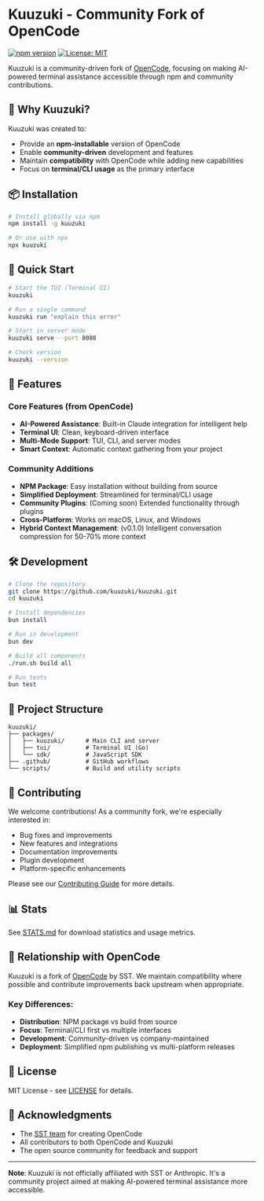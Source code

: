 # Kuuzuki - Community Fork of OpenCode

[![npm version](https://badge.fury.io/js/kuuzuki.svg)](https://www.npmjs.com/package/kuuzuki)
[![License: MIT](https://img.shields.io/badge/License-MIT-yellow.svg)](https://opensource.org/licenses/MIT)

Kuuzuki is a community-driven fork of [OpenCode](https://github.com/sst/opencode), focusing on making AI-powered terminal assistance accessible through npm and community contributions.

## 🌟 Why Kuuzuki?

Kuuzuki was created to:

- Provide an **npm-installable** version of OpenCode
- Enable **community-driven** development and features
- Maintain **compatibility** with OpenCode while adding new capabilities
- Focus on **terminal/CLI usage** as the primary interface

## 📦 Installation

```bash
# Install globally via npm
npm install -g kuuzuki

# Or use with npx
npx kuuzuki
```

## 🚀 Quick Start

```bash
# Start the TUI (Terminal UI)
kuuzuki

# Run a single command
kuuzuki run "explain this error"

# Start in server mode
kuuzuki serve --port 8080

# Check version
kuuzuki --version
```

## 🎯 Features

### Core Features (from OpenCode)

- **AI-Powered Assistance**: Built-in Claude integration for intelligent help
- **Terminal UI**: Clean, keyboard-driven interface
- **Multi-Mode Support**: TUI, CLI, and server modes
- **Smart Context**: Automatic context gathering from your project

### Community Additions

- **NPM Package**: Easy installation without building from source
- **Simplified Deployment**: Streamlined for terminal/CLI usage
- **Community Plugins**: (Coming soon) Extended functionality through plugins
- **Cross-Platform**: Works on macOS, Linux, and Windows
- **Hybrid Context Management**: (v0.1.0) Intelligent conversation compression for 50-70% more context

## 🛠️ Development

```bash
# Clone the repository
git clone https://github.com/kuuzuki/kuuzuki.git
cd kuuzuki

# Install dependencies
bun install

# Run in development
bun dev

# Build all components
./run.sh build all

# Run tests
bun test
```

## 📁 Project Structure

```
kuuzuki/
├── packages/
│   ├── kuuzuki/      # Main CLI and server
│   ├── tui/          # Terminal UI (Go)
│   └── sdk/          # JavaScript SDK
├── .github/          # GitHub workflows
└── scripts/          # Build and utility scripts
```

## 🤝 Contributing

We welcome contributions! As a community fork, we're especially interested in:

- Bug fixes and improvements
- New features and integrations
- Documentation improvements
- Plugin development
- Platform-specific enhancements

Please see our [Contributing Guide](CONTRIBUTING.md) for more details.

## 📊 Stats

See [STATS.md](STATS.md) for download statistics and usage metrics.

## 🔗 Relationship with OpenCode

Kuuzuki is a fork of [OpenCode](https://github.com/sst/opencode) by SST. We maintain compatibility where possible and contribute improvements back upstream when appropriate.

### Key Differences:

- **Distribution**: NPM package vs build from source
- **Focus**: Terminal/CLI first vs multiple interfaces
- **Development**: Community-driven vs company-maintained
- **Deployment**: Simplified npm publishing vs multi-platform releases

## 📄 License

MIT License - see [LICENSE](LICENSE) for details.

## 🙏 Acknowledgments

- The [SST team](https://sst.dev) for creating OpenCode
- All contributors to both OpenCode and Kuuzuki
- The open source community for feedback and support

---

**Note**: Kuuzuki is not officially affiliated with SST or Anthropic. It's a community project aimed at making AI-powered terminal assistance more accessible.
